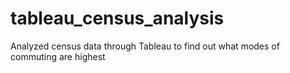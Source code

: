 # tableau_census_analysis
Analyzed census data through Tableau to find out what modes of commuting are highest
